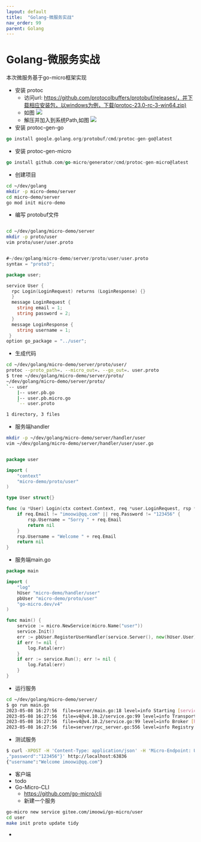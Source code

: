 ```yaml
---
layout: default
title:  "Golang-微服务实战"
nav_order: 99
parent: Golang
---
```


# Golang-微服务实战
本次微服务基于go-micro框架实现
- 安装 protoc
  - 访问url: https://github.com/protocolbuffers/protobuf/releases/，并下载相应安装包，以windows为例，下载(protoc-23.0-rc-3-win64.zip)
  - 如图
    ![](/assets/images/img/protoc.png)
  - 解压并加入到系统Path,如图
    ![](/assets/images/img/protoc_path.png)    
- 安装 protoc-gen-go
```go
go install google.golang.org/protobuf/cmd/protoc-gen-go@latest
```
- 安装 protoc-gen-micro
```go
go install github.com/go-micro/generator/cmd/protoc-gen-micro@latest
```
- 创建项目
```sh
cd ~/dev/golang
mkdir -p micro-demo/server
cd micro-demo/server
go mod init micro-demo
```
- 编写 protobuf文件

```sh

cd ~/dev/golang/micro-demo/server
mkdir -p proto/user
vim proto/user/user.proto
```

```go 

#~/dev/golang/micro-demo/server/proto/user/user.proto
syntax = "proto3";

package user;

service User {
  rpc Login(LoginRequest) returns (LoginResponse) {}
  }
  message LoginRequest {
    string email = 1;
    string password = 2;
  }
  message LoginResponse {
    string username = 1;
 }
option go_package = "../user";
```

- 生成代码

```sh
cd ~/dev/golang/micro-demo/server/proto/user/
protoc --proto_path=. --micro_out=. --go_out=. user.proto
$ tree ~/dev/golang/micro-demo/server/proto/
~/dev/golang/micro-demo/server/proto/
`-- user
    |-- user.pb.go
    |-- user.pb.micro.go
    `-- user.proto

1 directory, 3 files
```
- 服务端handler

```sh
mkdir -p ~/dev/golang/micro-demo/server/handler/user
vim ~/dev/golang/micro-demo/server/handler/user/user.go 
```
```go

package user

import (
	"context"
	"micro-demo/proto/user"
)

type User struct{}

func (u *User) Login(ctx context.Context, req *user.LoginRequest, rsp *user.LoginResponse) error {
	if req.Email != "imoowi@qq.com" || req.Password != "123456" {
		rsp.Username = "Sorry " + req.Email
		return nil
	}
	rsp.Username = "Welcome " + req.Email
	return nil
}
```
- 服务端main.go

```go
package main

import (
	"log"
	hUser "micro-demo/handler/user"
	pbUser "micro-demo/proto/user"
	"go-micro.dev/v4"
)

func main() {
	service := micro.NewService(micro.Name("user"))
	service.Init()
	err := pbUser.RegisterUserHandler(service.Server(), new(hUser.User))
	if err != nil {
		log.Fatal(err)
	}
	if err := service.Run(); err != nil {
		log.Fatal(err)
	}
}

```
- 运行服务

```sh
cd ~/dev/golang/micro-demo/server/
$ go run main.go
2023-05-08 16:27:56  file=server/main.go:18 level=info Starting [service] user
2023-05-08 16:27:56  file=v4@v4.10.2/service.go:99 level=info Transport [http] Listening on [::]:63836
2023-05-08 16:27:56  file=v4@v4.10.2/service.go:99 level=info Broker [http] Connected to 127.0.0.1:63837
2023-05-08 16:27:56  file=server/rpc_server.go:556 level=info Registry [mdns] Registering node: user-fce14126-574f-4417-bd09-8e3e33d4be78
```
- 测试服务

```sh
$ curl -XPOST -H 'Content-Type: application/json' -H 'Micro-Endpoint: User.Login' -d '{"email": "imoowi@qq.com"
,"password":"123456"}' http://localhost:63836
{"username":"Welcome imoowi@qq.com"}
```
- 客户端
- todo
- Go-Micro-CLI
  - https://github.com/go-micro/cli
  - 新建一个服务

```sh
go-micro new service gitee.com/imoowi/go-micro/user
cd user
make init proto update tidy
```
- 